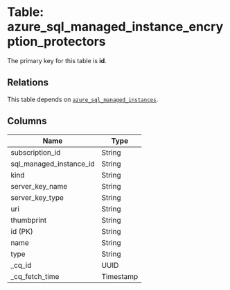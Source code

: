 # Table: azure_sql_managed_instance_encryption_protectors


The primary key for this table is **id**.

## Relations
This table depends on [`azure_sql_managed_instances`](azure_sql_managed_instances.md).

## Columns
| Name          | Type          |
| ------------- | ------------- |
|subscription_id|String|
|sql_managed_instance_id|String|
|kind|String|
|server_key_name|String|
|server_key_type|String|
|uri|String|
|thumbprint|String|
|id (PK)|String|
|name|String|
|type|String|
|_cq_id|UUID|
|_cq_fetch_time|Timestamp|